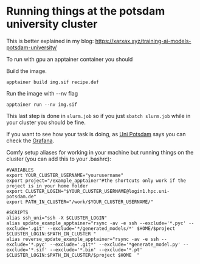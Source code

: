 
# Running things at the potsdam university cluster
This is better explained in my blog:
https://xarxax.xyz/training-ai-models-potsdam-university/


To run with gpu an apptainer container you should 

Build the image. 

```apptainer build img.sif recipe.def```

Run the image with --nv flag

```apptainer run --nv img.sif```

This last step is done in `slurm.job` so if you just `sbatch slurm.job` while in your cluster you should be fine. 

If you want to see how your task is doing, as [Uni Potsdam](https://www.uni-potsdam.de/en/zim/angebote-loesungen/hpc) says you can check the [Grafana](https://monitor.hpc.uni-potsdam.de/).

Comfy setup aliases for working in your machine but running things on the cluster (you can add this to your .bashrc):

```
#VARIABLES
export YOUR_CLUSTER_USERNAME="yourusername"
export project="/example_apptainer"#the shortcuts only work if the project is in your home folder
export CLUSTER_LOGIN="$YOUR_CLUSTER_USERNAME@login1.hpc.uni-potsdam.de"
export PATH_IN_CLUSTER="/work/$YOUR_CLUSTER_USERNAME/"

#SCRIPTS
alias ssh_uni="ssh -X $CLUSTER_LOGIN"
alias update_example_apptainer="rsync -av -e ssh --exclude='*.pyc' --exclude='.git' --exclude='*/generated_models/*' $HOME/$project $CLUSTER_LOGIN:$PATH_IN_CLUSTER "
alias reverse_update_example_apptainer="rsync -av -e ssh --exclude='*.pyc' --exclude='.git*' --exclude='*generate_model.py' --exclude='*.sif' --exclude='*.bin' --exclude='*.pt'  $CLUSTER_LOGIN:$PATH_IN_CLUSTER/$project $HOME  "
```
